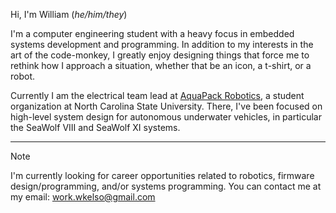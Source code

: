 Hi, I'm William (_he/him/they_)

I'm a computer engineering student with a heavy focus in embedded systems development and programming.
In addition to my interests in the art of the code-monkey, I greatly enjoy designing things that force me to rethink how I approach a situation, whether that be an icon, a t-shirt, or a robot.

Currently I am the electrical team lead at [AquaPack Robotics](aquapackrobotics.org), a student organization at North Carolina State University.
There, I've been focused on high-level system design for autonomous underwater vehicles, in particular the SeaWolf VIII and SeaWolf XI systems.

---

>[!note]
>I'm currently looking for career opportunities related to robotics, firmware design/programming, and/or systems programming.
>You can contact me at my email: work.wkelso@gmail.com

<!--
**wpkelso/wpkelso** is a ✨ _special_ ✨ repository because its `README.md` (this file) appears on your GitHub profile.

Here are some ideas to get you started:

- 🔭 I’m currently working on ...
- 🌱 I’m currently learning ...
- 👯 I’m looking to collaborate on ...
- 🤔 I’m looking for help with ...
- 💬 Ask me about ...
- 📫 How to reach me: ...
- 😄 Pronouns: ...
- ⚡ Fun fact: ...
-->
